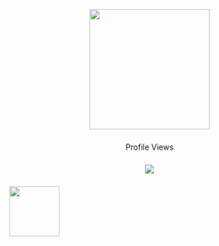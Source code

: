 <div align="center">
  <img height="216" src="https://capsule-render.vercel.app/api?type=waving&color=3792cb&height=120&section=header"  />
</div>

###

<p align="center">Profile Views</p>

###

<div align="center">
  <img src="https://profile-counter.glitch.me/salah-om/count.svg?"  />
</div>

###

<div align="left">
  <img height="90" src="https://readme-typing-svg.herokuapp.com?font=Montserrat&weight=500&size=25&duration=4500&pause=500&color=3792cb&width=435&lines=Hello%2C+it's+Salah+Moussa;Software+Engineer"  />
</div>

###
